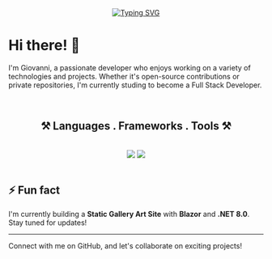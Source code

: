 <div align="center">
<a href="https://git.io/typing-svg"><img src="https://readme-typing-svg.herokuapp.com?Righteous&size=35&center=true&vCenter=true&width=500&height=70&&lines=Hi+there!+;I'm+Giovanni+%F0%9F%98%81" alt="Typing SVG" /></a>
</div>

# Hi there! 👋

I'm Giovanni, a passionate developer who enjoys working on a variety of technologies and projects. Whether it's open-source contributions or private repositories, I'm currently studing to become a Full Stack Developer.

<!---## 🚀 About Me--->
<br>
<h2 align="center">⚒️ Languages . Frameworks . Tools ⚒️</h2>
<br/>
<div align="center">
    <img src="https://skillicons.dev/icons?i=html,css,bootstrap,vscode,git,github,azure,cs,discord,dotnet" />
    <img src="https://skillicons.dev/icons?i=javascript,typescript,react,nodejs,nextjs,mysql,mongodb,express,docker,linkedin" /><br>
</div>
<br>


## ⚡ Fun fact
I'm currently building a **Static Gallery Art Site** with **Blazor** and **.NET 8.0**. Stay tuned for updates!

---

Connect with me on GitHub, and let's collaborate on exciting projects!

<!---
- 👋 Hi, I’m @dush-c
- 👀 I’m interested in ...
- 🌱 I’m currently learning ...
- 💞️ I’m looking to collaborate on ...
- 📫 How to reach me ...
- 😄 Pronouns: ...
- ⚡ Fun fact: ...
--->
<!---
dush-c/dush-c is a ✨ special ✨ repository because its `README.md` (this file) appears on your GitHub profile.
You can click the Preview link to take a look at your changes.
--->
